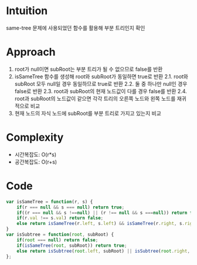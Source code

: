 # Intuition

same-tree 문제에 사용되었던 함수를 활용해 부분 트리인지 확인

# Approach

1. root가 null이면 subRoot는 부분 트리가 될 수 없으므로 false를 반환
2. isSameTree 함수를 생성해 root와 subRoot가 동일하면 true로 반환
  2.1. root와 subRoot 모두 null일 경우 동일하므로 true로 반환
  2.2. 둘 중 하나만 null인 경우 false로 반환
  2.3. root과 subRoot의 현재 노드값이 다를 경우 false를 반환
  2.4. root과 subRoot의 노드값이 같으면 각각 트리의 오른쪽 노드와 왼쪽 노드를 재귀적으로 비교
3. 현재 노드의 자식 노드에 subRoot를 부분 트리로 가지고 있는지 비교

# Complexity

- 시간복잡도: O(r*s)
- 공간복잡도: O(r+s)

# Code
```js
var isSameTree = function(r, s) {
    if(r === null && s === null) return true;
    if((r === null && s !==null) || (r !== null && s ===null)) return false;
    if(r.val !== s.val) return false;
    else return isSameTree(r.left, s.left) && isSameTree(r.right, s.right);
}
var isSubtree = function(root, subRoot) {
    if(root === null) return false;
    if(isSameTree(root, subRoot)) return true;
    else return isSubtree(root.left, subRoot) || isSubtree(root.right, subRoot);
};
```